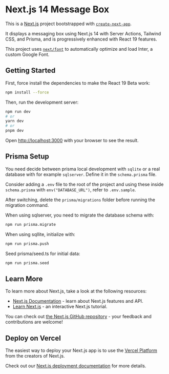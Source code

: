 # Next.js 14 Message Box

This is a [Next.js](https://nextjs.org/) project bootstrapped with [`create-next-app`](https://github.com/vercel/next.js/tree/canary/packages/create-next-app).

It displays a messaging box using Next.js 14 with Server Actions, Tailwind CSS, and Prisma, and is progressively enhanced with React 19 features.

This project uses [`next/font`](https://nextjs.org/docs/basic-features/font-optimization) to automatically optimize and load Inter, a custom Google Font.

## Getting Started

First, force install the dependencies to make the React 19 Beta work:

```bash
npm install --force
```

Then, run the development server:

```bash
npm run dev
# or
yarn dev
# or
pnpm dev
```

Open [http://localhost:3000](http://localhost:3000) with your browser to see the result.

## Prisma Setup

You need decide between prisma local development with `sqlite` or a real database with for example `sqlserver`. Define it in the `schema.prisma` file.

Consider adding a `.env` file to the root of the project and using these inside `schema.prisma` with `env("DATABASE_URL")`, refer to `.env.sample`.

After switching, delete the `prisma/migrations` folder before running the migration command.

When using sqlserver, you need to migrate the database schema with:

```bash
npm run prisma.migrate
```

When using sqllite, initialize with:

```bash
npm run prisma.push
```

Seed prisma/seed.ts for initial data:

```sh
npm run prisma.seed
```

## Learn More

To learn more about Next.js, take a look at the following resources:

- [Next.js Documentation](https://nextjs.org/docs) - learn about Next.js features and API.
- [Learn Next.js](https://nextjs.org/learn) - an interactive Next.js tutorial.

You can check out [the Next.js GitHub repository](https://github.com/vercel/next.js/) - your feedback and contributions are welcome!

## Deploy on Vercel

The easiest way to deploy your Next.js app is to use the [Vercel Platform](https://vercel.com/new?utm_medium=default-template&filter=next.js&utm_source=create-next-app&utm_campaign=create-next-app-readme) from the creators of Next.js.

Check out our [Next.js deployment documentation](https://nextjs.org/docs/deployment) for more details.
